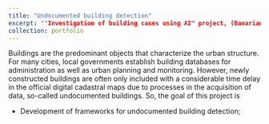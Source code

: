 ```yaml
---
title: "Undocumented building detection"
excerpt: ""Investigation of building cases using AI" project, (Bavarian Agency for Digitization, High-Speed Internet and Surveying) <br/><img src='/images/ubd.png'>"
collection: portfolio
---
```


Buildings are the predominant objects that characterize the urban structure. For many cities, local governments establish building databases for administration as well as urban planning and monitoring. However, newly constructed buildings are often only included with a considerable time delay in the official digital cadastral maps due to processes in the acquisition of data, so-called undocumented buildings. So, the goal of this project is

* Development of frameworks for undocumented building detection; 

